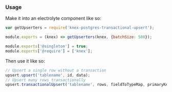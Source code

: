 ### Usage

Make it into an electrolyte component like so:

```js
var getUpserters = require('knex-postgres-transactional-upsert');

module.exports = (knex) => getUpserters(knex, {batchSize: 500});

module.exports['@singleton'] = true;
module.exports['@require'] = ['knex'];
```

Then use it like so:
```js
// Upsert a single row without a transaction
upsert.upsert('tablename', id, data);
// Upsert many rows transactionally
upsert.transactionalUpsert('tablename', rows, fieldToTypeMap, primaryKey);
```
